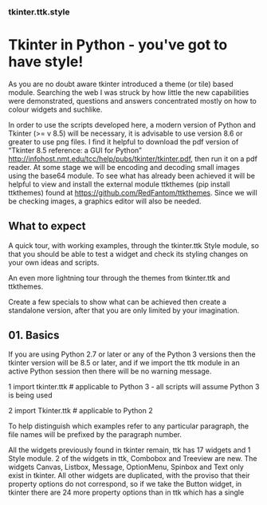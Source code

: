 ### tkinter.ttk.style

# Tkinter in Python - you've got to have style!

As you are no doubt aware tkinter introduced a theme (or tile) based module. Searching the web I was struck by how little the
new capabilities were demonstrated, questions and answers concentrated mostly on how to colour widgets and suchlike.

In order to use the scripts developed here, a modern version of Python and Tkinter (>= v 8.5) will be necessary, it is advisable to use
version 8.6 or greater to use png files. I find it helpful to download the pdf version of “Tkinter 8.5 reference: a GUI for Python” 
http://infohost.nmt.edu/tcc/help/pubs/tkinter/tkinter.pdf, then run it on a pdf reader. At some stage we will be encoding and
decoding small images using the base64 module. To see what has already been achieved it will be helpful to view and install the
external module ttkthemes (pip install ttkthemes) found at https://github.com/RedFantom/ttkthemes. Since we will be checking images, a
graphics editor will also be needed.

## What to expect

A quick tour, with working examples, through the tkinter.ttk Style module, so that you should be able to test a widget and check 
its styling changes on your own ideas and scripts.  

An even more lightning tour through the themes from tkinter.ttk and ttkthemes.

Create a few specials to show what can be achieved then create a standalone version, after that you are only limited by your
imagination.

## 01. Basics

If you are using Python 2.7 or later or any of the Python 3 versions then the tkinter version will be 8.5 or later, and if we 
import the ttk module in an active Python session then there will be no warning message.

1 import tkinter.ttk # applicable to Python 3 - all scripts will assume Python 3 is being used 

2 import Tkinter.ttk # applicable to Python 2

To help distinguish which examples refer to any particular paragraph, the file names will be prefixed by the paragraph number.

All the widgets previously found in tkinter remain, ttk has 17 widgets and 1 Style module. 2 of the widgets in ttk, Combobox and 
Treeview are new. The widgets Canvas, Listbox, Message, OptionMenu, Spinbox and Text only exist in tkinter. All other widgets are
duplicated, with the proviso that their property options do not correspond, so if we take the Button widget, in tkinter there are 24
more property options than in ttk which has a single <style> option replacing those former options, the remaining 10 property options
are common to both Button widgets. When we talk about style we are generally only applying it to a single widget, whereas if we create a
similar looking style in several ttk widgets we could save it as a theme. The example 01Label_config.py shows the differences in
property configurations found in the tkinter and ttk Label.
  
Ttk has already created 4 standard themes common to all operating systems. Windows and the MacOS have their own customised
themes, therefore wherever possible my examples will use one of the 4 common themes alt, clam, classic or default. In any 
interaction with a ttk widget we will be using the Style() module imported from ttk. There is a summary of all the Style() commands
in the table 01style_commands.md, we will be going through these commands one by one.
  
We can think of a widget in terms of a collection of components, which in turn are made up of elements. Widgets have one or more
components that can be referenced directly using the Style module, assisted by the widget "style" property option. Just to clarify -
every ttk widget has a "style" property which is used when we wish to modify a widget's appearance (colour, size, relief and font). If
we take a look at the button widget we have a rectangular shape divided into 4 components, starting from the outside - border, focus,
spacing and label. Look at
```
```
![button:components](/images/01button_components.png) 


this is a typical example of how a button may be constructed. We shall see that when a widget is modified or called by various themes
the component and element names may change. While we are thinking of components look at the vertical scrollbar 

![scrollbar:components](/images/01scrollbar_components.png) ,

we have an up and down arrow as well as a thumb component all contained in a trough. We have a method within the Style module whereby we
can easily find out the component names and their relative positions, so there is no real reason to worry or fret about trying to
remember everything in detail.

Let us compare two diferent types of button widgets, using the script /examples/01two_buttons.py - found in the examples
directory. Running this script you will see 3 buttons, the top button is the standard tkinter, the lower two are both ttk buttons. All
three buttons are grey but the tkinter button is paler. Move the cursor over all three buttons. The two ttk buttons lighten but the
tkinter button does not react. Click on all three buttons, all three appear to be depressed, but the two ttk buttons show which one of
the two buttons was depressed last. Buttons, in common with several other widgets, have what we call states, so for example when a
cursor passes over the widget its state changes to active, so we have just seen how the ttk button's state interacts with its
appearance. The actual appearance is set up by the individual style or theme.

If we had left out the line

s.theme_use('default')

and we were running either a Windows or Mac system then we would have seen blue ttk buttons because both operating systems have their
own system themes. 

By using a theme all ttk widgets react by default without any special input. This is in contrast to the original tkinter widgets which
have to be individually programmed.

## 02 Simple Style Changes

Using named elements we can change the colours, width, font and relief of our widget. Instead of using property options on each
widget, we use the Style module together with relevant component and element names. The first task is to determine the relevant
component and element names of our widget.

The dependancies of the queries to find out the elements and their properties are as follows:-
````
--> 1 Widget name
--> 2 class name (widget.winfo_class)
--> 3 component name (Style.layout)
--> 4 element name (Style.element_options) 
--> 5 element value (Style.lookup)
````
Each dependancy relies on the information gained from the previous enquiry. Once the queries are set up with an interactive
session running with Style() you may be able to short circuit one or more steps.

Use the button widget as our first example and run the following queries interactively in Python. 
Find the class name:-
```
import ttk
>>> s = ttk.Style() # Style is used here to call the classic theme
>>> s.theme_use('classic')
>>> b = ttk.Button(None, text='Yo') # step 1 using the widget name of Button
>>> bClass = b.winfo_class() # step 2 find the class name using the Button handle b
>>> bClass  
'TButton'
```
The class name is 'TButton'. Now let's find the component name(s):-
```
>>> layout = s.layout('TButton')  
>>> layout # step 3 find the Button component names as used by the classic theme
[('Button.highlight', {'children': [('Button.border', {'border':
'1', 'children': [('Button.padding', {'children': [('Button.label',
{'sticky': 'nswe'})], 'sticky': 'nswe'})], 'sticky': 'nswe'})],
'sticky': 'nswe'})]
```
It creates quite an output, but don't be put off. We have found 4 component names - highlight, border, padding and label (they were all
preceded with 'Button.'). Be careful to use the correct component name with right theme. That's just completed the third step. As a help
in determining the component names for every widget check out the table /tables/02Components.md. See how the names change not only with
the widgets, but can sometimes change with the theme. 

Now onto the element names:-
```
d = s.element_options('Button.highlight') # step 4 find the element names
>>> d
('-highlightcolor', '-highlightthickness')
>>>s.lookup('Button.highlight', 'highlightthickness')
1 # step 5 the highlight is 1 pixel thick
>>> s.lookup('Button.highlight', 'highlightcolor')
'#d9d9d9' # step 5 highlight has a default or normal colour #d9d9d9 which is grey
```
Button is a fairly straightforward widget, but some such as Progressbar, Scale and Scrollbar have an orientation, whereas 
LabelFrame, Notebook and Treeview have a main and auxiliary class name. Lastly PanedWindow has both orientation and an auxiliary
part. 

When we have a widget with an orientation, such as Scale, let's see what changes:-
```
>>>b = ttk.Scale(None)
>>>b.winfo_class()
'TScale'    # class name
>>> layout = s.layout('Vertical.TScale') # It won't work if you use just TScale
>>>layout
[('Vertical.Scale.trough',
  {'children': [('Vertical.Scale.slider', {'side': 'top', 'sticky': ''})],
   'sticky': 'nswe'})] # we found 2 components, trough and slider
```   
Now try the Horizontal orientation.
```
>>>layout = s.layout('Horizontal.TScale') # 
>>>layout
[('Horizontal.Scale.trough',
  {'children': [('Horizontal.Scale.slider', {'side': 'left', 'sticky': ''})],
   'sticky': 'nswe'})]  # notice the changes that are specific to orientation
>>>d = s.element_options('Horizontal.Scale.trough') # using the component name
>>>d
('borderwidth', 'troughcolor', 'troughrelief')  # element names
>>>s.lookup('Horizontal.Scale.slider', 'troughcolor')
'#c3c3c3'
````
That wasn't too bad, we had to know that the widget had orientation, where the first letter had to be capitalised. 

Let's try a widget with an auxiliary class such as LabelFrame:-
````
>>>b=ttk.LabelFrame(None) # no properties are being set
>>>b.winfo_class()
'TLabelframe' # you noticed it's a small f didn't you, TLabelframe
>>>s.layout('TLabelframe')
 [('Labelframe.border', {'sticky': 'nswe'})]  # where is the label part then!!!?
>>>s.layout('TLabelframe.Label')    # OK I cheated, I knew the answer
[('Label.fill',
  {'children': [('Label.text', {'sticky': 'nswe'})], 'sticky': 'nswe'})]
````
It took a bit of web searching to find the answer in http://wiki.tcl.tk/37973 "Changing Widget Colors". Read the author's
opening sentences. Strictly the information is for TCL so it may not be totally applicable to ttk, otherwise great information.
In order to access all the elements of Notebook use TNotebook and TNotebook.Tab, for Treeview use Treeview and Heading. (We can
optionally use 'Treeview.Heading', it produces the same results as for 'Heading'). Be careful with the component names used in
the Treeview and Heading layouts (yes the Treeview class is simply Treeview):-
````
>>>s.layout('Treeview')
[('Treeview.field',
  {'border': '1',
   'children': [('Treeview.padding',
     {'children': [('Treeview.treearea', {'sticky': 'nswe'})],
      'sticky': 'nswe'})],
   'sticky': 'nswe'})]
>>>s.layout('Heading')
[('Treeheading.cell', {'sticky': 'nswe'}),
 ('Treeheading.border',
  {'children': [('Treeheading.padding',
     {'children': [('Treeheading.image', {'side': 'right', 'sticky': ''}),
       ('Treeheading.text', {'sticky': 'we'})],
      'sticky': 'nswe'})],
   'sticky': 'nswe'})]
````
This now only leaves PanedWindow, the main class is TPanedwindow, the auxiliary class is either Horiontal.Sash or Vertical.Sash.

Rather than find out the class names every time we can use the table 02ClassNames.md instead. The main class name is formed from
the widget name where only the first letter is capitalised prefixed by a capital T, except for Treeview that retains its widget
name. Remember that those widgets that have orientation need to be prefixed by either 'Horizontal.' or 'Vertical.'.

After all that we can find the class and element names for all widgets for our chosen theme. We will use Style.configure().
As a first example let's change the button widget, we want to change the text properties, foreground, background and font.
Foreground and background are both colours which can be expressed as names or a six figure hexadecimal hash. Colour names in
tkinter are based on those used by TCL/TK colors — symbolic color names recognized by Tk https://tcl.tk/man/tcl8.6/TkCmd/colors.htm,
note TCL is using RGB values that must first be converted to hash values to be valid in tkinter. Haven't we got all the element names
for button already? No, then well we'll have to use the right component name in our query (and it wasn't highlight). Using your
interactive session, and if you were on the right track you should get the answer together with 11 other elements. Now you are no longer
limited to just foreground, background and font. 

As an aside we may wish to have the colours expressed in a different manner. The colour names in various programs do not all agree, 
further tkinter favours hash while PIL/Pillow prefers RGB values. Use 02colour_codes.py as an aid, each representation will produce
an alternative code style and the colour is shown on a label. Be warned that green shows half the true value, (0,128,0) instead of
(0,256,0) - this appears to be associated with winfo_rgb() - otherwise it works well. We can detect how light a colour may be by using
the luminance property of yiq, the NSTC television colour system, then we can adjust the foreground to produce the required contrast
to the background colour.

When using configure we require a reference to the style change using the format *newStyleName.oldStyleName*, where oldStyleName
corresponds to our class name, in this case TButton. Normally we choose a descriptive name for the newStyleName, so for the button widget we can write :-
````
s.configure('green.TButton', foreground='green')
b = ttk.Button(self, text='Friday', style='green.TButton')
````
The style property of Button agrees with the style name for the relevant Style configuration. The configuration name can be
built on a previously named style, so we could create red.green.TButton using a red background, say. If we need to configure
another element just list the extra element.
````
s.configure('green.TButton', foreground='green')
s.configure('red.green.TButton', background='red')
b = ttk.Button(self, text='Friday', style='red.green.TButton') 
# now change both style and configure from red.green.TButton to mix.TButton
````
We can modify /examples/01two_buttons.py to incorporate the colour changes, we should see something like 
/examples/02two_coloured_buttons.py. Did you notice that the background colour on the second ttk button changed as the mouse
moved over it also when the button was pressed. The widget inherits all expressly styled properties not overwritten by our style
changes, in our case shades of grey from the parent theme. 

That was easy wasn't it, feel like a challenge? Let's try modifying a horizontal scrollbar, use the layout and element_options
to find all likely element candidates for the classic theme. We need to use place and set (instead of pack or grid) when 
displaying the widget or else the scrollbar remains squashed and you can't see your results. If we make the scrollbar green with
a blue border the result should look like 02scrollbar.py. When querying the element_options you should see that both the arrows
and thumb have background and borderwidth elements so the appearance is matched. I have created a second scrollbar where the
borderwidth is not changed, look at the arrows. In reality there was not a great deal of difference to the button example, just
that we had to remember to add the orientation to the configuration name. If you try one of the other themes alt, clam or
default we have the additional option of arrowcolor, try out this element with pink say. Classic has no arrowcolor element but if you
forget to take away this element, then there is no reaction, not even a warning.

The last type of widget are those with auxiliary parts. Taking LabelFrame as an example, we would normally wish to modify the
label part rather than the Frame. We can fill the frame with a tkinter coloured frame to show off the widget. A second
labelframe, by contrast, has a coloured frame. It is important to emphasise that Style.configure calls either TLabelframe or
TLabelframe.Label, depending whether we wish to alter the label or the frame, but in both cases the style property only refers
to TLabelframe with no suffix. This is illustrated in /examples/02labelframe.py. The next example 02treeview.py shows how to
select a theme then apply some colour changes to the widget treeview, this has two sets of colours so we can confirm which works
best by first testing, then try uncommenting 'Heading' so that the treeview style reads 'Custom.Treeview.Heading '. The first
part of the script displays the widget layout in a form that is easy to read - there probably is an better way to do this! To
view the colour changes we use 2 treeview widgets, the first has not been customised.

Generally try to keep it simple, try looking for an element that looks as though it should work, test it and see. Load a common
theme such as clam, remember that if working in a windows or mac environment it will not work as straightforwardly if the theme
is not changed. Look at 02Entry.py, if we use the clam theme it should create an entry with a blue background, however if
the clam theme is not used and you are running with windows or mac OS, then the entry widget has to change by adding an
element_create and adding the newly created element to layout. To find the correct element option, either check out "Changing
Widget Colors" or use query layout and element_options, then we see that Entry.field has ('bordercolor', 'lightcolor',
'darkcolor', 'fieldbackground') whereas Entry.textarea has ('font', 'width'). If you had used the element name background as we did for
button the entry widget would not have reacted.

We are now in a position to change the element colour and size of any widget, but whenever the state changes, such as pressing the
widget, it will revert to a style inherited from the parent theme, so the interaction of states and style will be our next topic.

## 03 Linking Style with State

Every widget exists with a state that for some widgets can be directly changed by the user's actions, such as moving the
mouse over the widget, or by selecting or pressing the widget. Whenever the state changes the widget changes in colour, relief and/or
size thus providing the user feedback. Other states which are not being changed dynamically are changed by the program. States are
a fundamental part of styles and themes. Check out the table /tables/03states.md. All states also have an opposite condition in which
the name is prefixed by an exclamation mark, so the opposite of disabled is !disabled and not one of the other states, such as active.

Some widgets, such as Frame would hardly ever need a state other than the normal state, others such as Button only really are 
useful if they use different states. When programming with states be aware that a widget with no named state is in the "normal"
state even though normal cannot be directly referenced, it is implicitly the state we have used when making simple changes to the
widget with Style.configure. When we survey states some are never used, or as the captain of the Pinafore might say - hardly
ever used.

We can determine what states are currently being used in a theme. Just as in the simple style change we need to know the class
name and the element we are interested in. So if we wished to find the situation for the relief element on a button we use 
map() in the following manner:-
```
from tkinter.ttk import Style, Button
>>>s = Style()
>>>s.theme_use('default')
>>>s.map('TButton', 'relief')
[('!disabled', 'pressed', 'sunken')]
```
In this case the theme uses a compound state, in that the pressed state only applies when the button is not disabled, and the
relief element is 'sunken'. These mapped states vary with both widget and theme. Within a theme we can have a common mapping.
```
>>>s.theme_use('default')
>>>s.map('TButton', 'background')
[]
```
Weird - we know that the background changed in our button examples, so how to find out what is going on. Let's see if we have a common
mapping working here.
```
>>>s.theme_use('default')
>>>s.map('.', 'background') # '.' is the shorthand for common
[('disabled', '#d9d9d9'), ('active', '#ececec')]
```
Ahha - now we can see that all widgets with a "background" element will react in a similar way, so if you haven't done it see what
happens when you pass the cursor over our scrollbar example. By the by if we test for relief, which we tested on button, with a
common mapping we get an empty result, so "." is a specific instance and not some form of wildcard.
```
>>>s.map('.', 'relief')
[]
```
Since the common and button mapping may have more than one state what happens if we query it without any elements:-
```
>>>s.map('.')
{'background': [('disabled', '#d9d9d9'), ('active', '#ececec')],
 'foreground': [('disabled', '#a3a3a3')]}
 
>>>s.map('TButton')
{'relief': [('!disabled', 'pressed', 'sunken')]}
```
Note how the element name has been added with the extra curly brackets and full colon.

Some of the behaviours and properties of ttk widgets are now a little more explainable when we use the common mapping system to
enforce uniformity in a theme. If we are working with a widget such as label with no dynamic states, it makes no sense to send 
warning messages if a widget does not have that particular element or state. The other minor problem is that only widgets with
the exact element name will react in a similar manner, so button has 'background', whereas entry has 'fieldbackground' and must be
programmed separately.

One way to change the properties of a widget is to expand upon our simple method, so the normal state is set by configure(), we
can then set the other states using map(). This means that any single element could have several properties corresponding to 
more than one states. Related states should be listed with tuples. We can see this in the example for common above, we have an element
called background with a list of two tuples, the first tuple is for the disabled state ('disabled', '#d9d9d9') and the second 
tuple ('active', '#ececec') applies to the active state.

In the example 03map_button.py we have configure which sets up the general widget appearance then uses map to set the active
state by changing the background colour. Both configure and map utilise the same reference used by the style property. For a bit
of fun we have a random selection from 6 colours, so we can set the active colour we first find the RGB colour using
winfo_rgb(color) - color is the variable - then we change each of the RGB components and finally convert back to the hash value.
Simple colour manipulations are straightforward in the RGB scheme. A further frill is that we use a white foreground for a dark
background and a black foreground for a yellow background.

When using Style.configure and Style.map you should notice that these are separate clauses within the program, if we use
theme_settings configure and map can then be run together into a single clause. Review 03combobox.py and note how configure and
map are now quoted followed by a full colon. (If you are running under windows or mac when the "theme_use" command is commented out
the combobox will be white, not green). Since we are running the program as a theme, combobox will react to our settings without
the need for Combobox to have a property style setting. Now is a good time as ever to review the punctuation, in particular all
the brackets being used. Theme_settings is a function so it has opening and closing round brackets, all those curly brackets
look suspiciously like nested dictionaries, especially when we note the full colons following "Combobox", "configure" and "map" 
(our erstwhile functions), "background", "fieldbackgrond" and "foreground" are the relevant elements. The states and their relevant
values (in these cases colours) are contained as pairs in tuples - round brackets. When we have two or more states used on a
single element then we have a list of tuples - square brackets. But you probably already knew that. Just look at 03map_button.py
again and compare how the programming differs when using style.configure or style.map, where they behave as normal functions
with explicit properties. 

When using a standalone theme, coming up soon, the method of theme_settings is the same as that used in theme_create. Theme_settings 
changes the style of the parent theme for a widget or two, all the other widgets still appear as normal - so theme_use refers to the
parent theme, whilst theme_create supplants the parent theme and theme_use would refer to the newly created theme name.

As we can see keeping to the style system we can easily have two or more widgets with differing properties - this is useful when
comparing appearances and state changes during the testing phase and helping in choosing the most appropriate settings.

Mapping is primarily concerned with dynamic widgets and their states, but we know that there are states that need to be selected from
the program - in this case use the following construct for ttk themes, (see 03states_themes.py):-
```
checkbox.state(['selected'])  # ticks the checkbox
checkbox.state(['!selected']) # clear the checkbox
```
whereas in tkinter we would use the following construct
```
listbox['state']='normal' 
listbox['state']='disabled'
```

The order of mapping states for the element is important. If the active tuple is placed before the pressed tuple then when the button or
scrollbar is pressed the colour remains as the active colour without changing for other states. As ever - test first.

It is useful to be able to see the individual widgets when changing their states. 03states_themes.py gives you the abilty to do just
that, there is no problem changing themes, however when changing states we need to cancel the previous state by applying the opposite
state (you remember the state prefixed with an exclamion mark), we also have to ensure that we are dealing with a string rather than a
tuple, further we must ensure that the tuple is not empty. In our example we are changing the state of a button, you can modify this
or add another widget as required. Anticipating what is coming later I have enabled standard themes or additional themes from ttkthemes. 

It should be noted that states are not only used singly, they may be used in combination, particularly in dynamic situations. The 
common themes do not use the same states for any particular widget, if we are building custom widgets keep this in mind, as ever test
using different themes. Check out the table 03mapped_states.md to see what states the common themes use with which widget.

## 04 Image - First Steps

Tkinter and ttk can work with gif, pgm or ppm images using PhotoImage or xbm images if we use BitmapImage modules, loaded from
tkinter. If your version of tkinter is 8.6 or higher then PhotoImage also works with png files directly. Some widgets have a
property called image (check out if it is shown on Tkinter 8.5 reference: a GUI for Python) so once the image is initiated in 
PhotoImage it can be loaded directly onto the widget. All the images I will be working with will be found in the directory
"images". and the programs will be run assuming that the images sub-directory has the same parent directory as the examples sub-
directory on your computer.

Check out your tkinter version - either look at the python version then deduce the tkinter version or use an active session:-
```
import tkinter
print(tkinter.TkVersion)
```

First off we shall load just an image onto a button and see what happens when we pass the cursor over it, and press the button.
Load up 04button_image.py not forgetting to place the images butImage.png and butImageTrans.png in your images file (if you are
running tkinter 8.5 uncomment the lines as indicated, also comment out the lines indicated, this will load Image and Imagetk from PIL
then use Image.open and Imagetk.PhotoImage finally comment out the lines where PhotoImage is being used by itself). 
```
# with tkinter 8.6

        self.buttonPhoto = PhotoImage(file='../images/butImage.png') 
        buttonPhotoTrans = PhotoImage(file='../images/butImageTrans.png')

# with tkinter 8.5
from PIL import Image, ImageTk

        im1 = Image.open('../images/butImage.png') 
        im2 = Image.open('../images/butImageTrans.png') 
        self.buttonPhoto = ImageTk.PhotoImage(im1)  
        buttonPhotoTrans = ImageTk.PhotoImage(im2)

``` 
PhotoImage is imported from tkinter and loads the image into PhotoImage, where a reference is required which will be used within the
widget's property option "image". When working with images in a class there is always the problem that the image will not show unless
specialprecautions are taken. When the image is a local variable, reload the image directly after referencing it with the widget,
alternatively ensure that the image variable is prefixed by self, (compare how the two images self.buttonPhoto and buttonPhotoTrans are
treated). 

Using 04button_image.py you should see three buttons, the top one with just an image, the second uses the same image with the
centre made transparent - you may think it looks quite promising, until we see the third button and its text. As it stands it is
obvious that the image option is not always useful, since it does not change dynamically with the widget. Where a widget can work with
a single sized widget, as in a pictogram, then this option should be considered. We can load the pictogram image and text
simultaneously by using the "compound" property option. 

If multiple pictograms are available we can change these according to state. Check out the example 04button_pictograms.py, this
has three pictograms linked to 3 states which must have the active state listed last, just as we needed to do in the mapping 
situation. When using the image property always ensure that the first state remains anonymous, corresponding to the normal state.

Be careful when referencing the image in the image property:-
```
im1 = PhotoImage("ref1", file='myimage.gif')
```
We can use "ref1" as our image reference or im1 (unquoted).

## 05 Image - Create Widgets with Rounded Corners and Shadow Effects

The 4 themes common to tkinter can be found where your python program is installed under the directory python36/tcl/tk8.6/ttk. They are
found there listed with their own names suffixed with ".tcl", apart from default which is listed as defaults.tcl. There are
obvious differences between the scripting language tcl and tkinter but we can recognise some commands such as map and configure,
we can also spot the element and state names. A new part of the mix is when we look at the OS specific themes such as aqua or
vista which have variables that are system dependant. Even so we should be able to recognise how some of our scripts will respond. It
would seem that the common themes allow us to modify all the components and elements are able to give the widest possible support to any
style alterations we wish to make. By contrast it will be found that if one of the OS dependant themes would require not so
straightforward an approach. On the other hand the OS specific themes look uptodate and ready to use as is. 

So far we have seen that the ttk themes achieve uniformity across all widgets, by using common changes on dynamic states, also 
by using the same element name within a widget or from widget to widget. A third aid to uniformity is by using using descriptive colour
aliases rather than the colour names or hash values.

As I said at the beginning there are remarkably few instances of the more interesting style changes found when trawling the
internet. Up until this point most of the examples could have been made referring "Tkinter 8.5 reference: a GUI for Python". The
few instances I did find that displayed rounded corners and shadow effects I will reproduce here.

The first example is based on that created by Bryan Oakley, a stalwart of StackOverflow. His original script created visible
frames around entry and text widgets, example 05rounded_frame.py. Since he is using encoded data there is no reference to a
file, instead PhotoImage refers to this data directly. Normally we have no states in the frame widget so he introduces lambda
functions tied into *FocusIn* and *FocusOut* events. He is using 2 separate images, the first is where the frame's contents have
focus, the second where it loses focus. Click within the upper and lower frames, see how the outer colour changes, also note
that the frame has decidedly rounded corners and a shadow on the right hand and lower sides. 
 
Let's remind ourselves about the layout and elements for frame:-
```
>>>s.theme_use('default')
>>>s.layout('TFrame')
[('Frame.border', {'sticky': 'nswe'})]
>>>s.element_options('Frame.border') # only one component to query
('background', 'borderwidth', 'relief')
```
In our example script, Bryan created an extra state and changed the border, using the command
```
style.element_create("RoundedFrame", "image", "frameBorder", # he was working on the RoundedFrame, so he added an image 
    ("focus", "frameFocusBorder"), border=16, sticky="nsew") # added the state focus  set to an image and changed the border to 16
```
The border size, 16, is important, it is the allowance needed to create the rounded corners and shadows, without this the 
resulting widget would look jagged. The single figure 16 is the equivalent of having (16,16,16,16), a border of 16 along all
sides. The lower frame has obviously grown in comparison to the upper frame and looks pretty smart, both frames have the same style
'RoundedFrame'. Now is a good time to have a look at the underlying image. To do this we will need to decode the coded image. Since the
script is quite old it can only be a gif image. (Use all the lines of the coded image - the dotted line below is just a shortcut for
continuity).
```
import base64
with open ('frameFocusBorder.gif','wb') as f:
    decoded = base64.decodebytes(b"""
R0lGODlhQABAAPcAAHx+fMTCxKSipOTi5JSSlNTS1LSytPTy9IyKjMzKzKyq
..... 
Ry/99NIz//oGrZpUUEAAOw==""")
    f.write(decoded)
```
Use the code from img1 (frameFocusBorder) within 05rounded_frame.py, we should see that an image file frameFocusBorder.gif is
created. You should see a file that is 64 by 64 pixels large. Load this on an image editor, zoom in so that the pixels are shown
as squares and move your cursor to the centre of the corner, we then can see why we need to have a border of 16 all round. If we
reduce this figure to 8 say we will see about 13 indentations on the long side. A border of 12 will still show indentations, 
although not as pronounced, by 16 the indentations have disappeared altogether. It would seem that when a widget image needs to extend
only the inner part of the image between the border extremities is utilised for the extension, in this case the middle 32 pixels of each
side are used during an image extension. Think about what you have just seen, it's pretty awesome isn't it? That small image was 
automagically enlarged to the required size with the barest of input, apart from telling the widget to change itself by creating an
element and placing our image at the border.

What happens when we adapt the above method for a labelframe? What about the top part of the frame where the text is written
between a visible frame? Will we need a special method to create the gap? Ah well, fools rush in where angels fear to tread. Run
05rounded_labelframe.py. The labelframe reacts well, we see the label sitting in the frame break, and the colour changes as a
result of the program logic, try reversing the selection order and choosing one of the widgets with orientation. The
style.element_create and style.layout remain the same as for the frame example. Since we no longer depend upon an event linked
to the mouse being clicked the lambda functions are no longer needed, but we do change the state of the labelframes triggered by command
options of the widgets. You did notice the the frame has a different colour - first obtain the decoded image, make the changes to the
colour then encode back once again. 
```
import base64
with open('borderGrey1.gif', 'rb') as f:
    encoded = base64.encodestring(f.read())
    print(encoded.decode('latin1')) # contains all western characters but not the €
```
I altered the colour of the grey image. The output from the print command is saved as our coded image.

The next example, found by trawling the internet, 05search_entry.py will create a special frame, resembling the mac search element. Once
again the image is loaded as encoded data, this time the programmer uses the gif property to make multiple images. Look at the
PhotoImage lines of code at the format property. The programmer is altering the entry widget, using the PhotoImage alias names "search1"
rather than the s1 variable. 
```
s1 = PhotoImage("search1", data=data, format="gif -index 0")
.......
style.element_create("Search.field", "image", "search1",
    ("focus", "search2"), border=[22, 7, 14], sticky="ew")
style.layout("Search.entry", [
    ("Search.field", {"sticky": "nswe", "border": 1, "children":
        [("Entry.padding", {"sticky": "nswe", "children":
            [("Entry.textarea", {"sticky": "nswe"})]
        })]
    })]
)
```
Compare its layout to that of a normal entry widget.
```
[('Entry.field',
  {'border': '1',
   'children': [('Entry.padding',
     {'children': [('Entry.textarea', {'sticky': 'nswe'})],
      'sticky': 'nswe'})],
   'sticky': 'nswe'})]
```   
The other item to note is how he deals with the border width. Originally it was 1 all round, now it is ```border=[22, 7, 14]```.
This follows the same convention as used for padding found in our Tkinter reference for 8.5, the left side is 22 and the right side 7
meanwhile top and bottom sides are 14. Check out table 05padding_border_layout.md. Since we are using the normal interactive states of
the entry widget, no additional programming is required as was necessary for the label example. Using our newly acquired image decoding
skills we can see how the border layout numbers are derived. 22 pixels clears the tail of the magnifiying glass, 7 pixels clears the
corner and the top clearance, whilst 14 pixels clears the right hand end. As it stands this widget could be lengthened horizontally, but
there is no way we can extend it vertically without a strange looking magnifiying glass formed as a result. When substituting an image
for a border ensure there is a section that can be repeated on complementary sides, that is repeated both left and right, also top and
bottom.

We should now be able to understand how to manage themes. When we use a simple style change the affected widgets must have that 
style property cross referenced. When a theme change is made affected widgets require no reference, therefore the reference used in the
style changes, such as "search1" in 05search_entry.py, would not be appropriate. Instead we should be thinking of class names, once a
style has been tested and is ready to be part of the customised theme we would use just "TButton" rather than "new.TButton" say,
then all buttons would be altered by the style change within that themed script. 

Now would be a good a time as any to inspect what ttkthemes has to offer. Apart from the interface to python most is written in 
TCL scripting language. We can take stock of the themes on offer, most work with gif images, that are used as substitutes for
the border part of the relevant widget. Almost all ttkthemes use one of the 4 common themes as a parent, clam is the most popular,
although if you were to use a ttktheme it would be hard to tell which theme is the parent without inspecting the code. It is interesting
to note that Aquativo uses coded images, whereas the black theme has no images. Three themes use png images, but these are only usable
with tkinter 8.6 and above. Finally most images are quite small, about 30 by 30 pixels, with corners of one or three pixels radius. 

If you want to modify the gif images in an image editor there should be no great problem, provided you do not try converting to another
format and back again. Use the image editor for small simple changes. When checking out or modifying an image pixel by pixel using PIL
(Pillow) remember that gif only has 256 colours, requiring special programming, it would probably be better to use png from the outset.
The rgb and hsv values for gif images you see in your image editor are for your convenience.

If you were to install ttkthemes it is easy to switch between the normal themes and ttkthemes. Running the standard ttk Style module
excludes ttkthemes, however if you load up ttkthemes with the following script:- 
```
.....
        try:  
            import ttkthemes as ts 
            self.s = ts.themed_style.ThemedStyle()
        except (NameError, AttributeError):
            self.s = Style()
```
then any normal command used by Style can be used unchanged, providing we use the same prefix system, in our case "self.s.", so
list(sorted(self.s.theme_names())) would work for both the standard themes and the ttkthemes.

When comparing the script of a ttktheme with a standard theme the first obvious difference is that we are loading the image files and
using photo (known as PhotoImage in tkinter) on all the images, which are then later referred to by their image name without the gif or
png suffix. Thereafter the ttkthemes closely follow the standard themes by first loading up the colour aliases, then configuring the
general settings using configure, followed by mapping the general states. From thereon the themes configure and map out the
individual widgets, often the simple widgets are left out in which case the parent theme's widgets are used. The images are loaded using
$I(image filename) as opposed to "image" in python. The padding and border sizes would be shown as:-
```
-padding {6 2 6 2} or -border {22 7 14}
compared to using python
padding = [6, 2, 6, 2] or border=[22, 7, 14]
```
After all that we see that ttkthemes show one or two major differences to the standard themes - all states require their own separate
images for each widget, which if properly used allows a more pleasing effect, look at the different ways that the combobox downward
arrow is depicted. Check some of the images - you may notice that a pressed image is the same as a normal image except that it has been
inverted (this is often the case where a button has a surface with a 3D effect). Some themes could be easily adopted as they stand,
others just may be of use in showing you how to obtain certain effects. Note that radiance and ubuntu are very nearly the same except
that ubuntu uses png as opposed gif images. So once you are aware of how the themes work you may decide to devise your own. It takes
quite a bit of time but is relatively straighforward.

## 06 So you want to roll your own

Anything you do should be separated from working directories, use copies of anything you want. Pretty obvious really.

How will a widget look when the style or theme is changed. Tkinter is rather forgiving, which may make tracking errors
difficult, but we can have a list of too many changeable elements and see just how they will react. Using this property we can see how
and which elements affect our widget, look at the script 06checkbox_themes.py, not only do we have an excess of element names, but we
can change the theme, we also display the layout of the widget. It is a simple edit to display another widget. Remember as we have seen
in ttkthemes a widget is affected both by the image and general colours. In this regard tkinter's Text is a useful tool in that the name
and its colour representation can be made in one line. In 06combobox_text_themes.py we have a dictionary of element_options containing
a list of elements with their options, colour, size and font, these are then listed in style configure these can then be added to the
Text widget so that we display each element its option and a colour shows the hash value and a rectangle of colour. Almost all the 
elements react as expected except for the font for combobox, which is unusual in that it will not react with configure and the style
property, nor will it change with the font property - as the Entry widget does. A special class is therefore required to allow us to
change the font of a specified combobox, which is written to allow other properties to be included. A simpler method is to use
option_add but it seems to affect all the other comboboxes. Combobox is derived from the entry and listbox widgets and this might
contribute to the anomoly in some way.

When using font we can refer to each instance of the font directly - such as 'Helvetica 12 Bold' - or we can use the generic names
used by Tk 06tkfonts.md, this has the advantage that they are compatible to all operating systems, and no special precautions should be
necessary. If you do use custom fonts obviously check on their availability on other os - maybe easier said than done.

Let us refresh our memory of how a widget looks in the various themes, try 06theme_notebook.py, this has most of the important widgets
together with a theme selector. It has been set up to incorporate ttkthemes. The first tab contains most of the normally used widgets,
the second tab has a treeview, in order to see the scroll bars work it will be necessary to adjust the height and width using the
sizegrip, the third tab has the scale and progress bars. There may be widget styles that appeal in different themes, it should be
possible to mix and match to your taste provided that you copy widget definitions together with any required images.

Once individual styles have been tested, we need to to incorporate these into a theme that can be called directly from the 
application with a single import and a single call. Obviously it would be foolish to work directly on the tkinter.ttk directory.
One can concoct a complete standalone theme definition together with the appropriate images - but this is not for the
fainthearted. A simpler solution is to use the ttkthemes module, adding your own theme name.  

1. Create a new directory - give it an expressive name - say green
2. Choose a ttktheme and copy its main tcl file and image subdirectory together with their contents to the green directory. So
  just as with the original theme, we have a main directory called green, a main file renamed green.tcl, and a subdirectory also
  called green.
3. Edit green.tcl replacing the name of the original by your name - so using elegance as our example ttktheme 
```
  namespace eval ::ttk::theme::green {
    package provide ttk::theme::green 0.1
    ....
    LoadImages [file join [file dirname [info script]] green]
    ....
    ::ttk::style theme create green -settings {
    ....
``` 
4. Copy one of the pkgindex.tcl files from one of the themes to your main directory, replace the name of the original ttktheme
  by your chosen name
```
if {![file isdirectory [file join $dir green]]} { return }
if {![package vsatisfies [package provide Tcl] 8.4]} { return }

package ifneeded ttk::theme::green 0.6.2 \
    [list source [file join $dir green.tcl]]
```
5. Edit the pkgindex.tcl found under the parent directory of ttkthemes, add an extra line to the list of theme sources
```
  source [file join $themesdir green green.tcl]
```
6. edit ``` _widgets.py ``` file, in the main ttkthemes directory, in the section of pixmap_themes  add your theme to the list:-
```
pixmap_themes = [
        "arc",
        "blue",
        "clearlooks",
        "elegance",
        "green",
        "kroc",
        "plastik",
        "radiance",
        "ubuntu",
        "winxpblue
]
```
7. That should do it. Test that everything works after your editing. Now you can start to replace original widgets with your
  preferred widgets.
  
The alternative to the above is to create a standalone package that I said was not for the fainthearted, but is in reality not
too difficult. The main problems are the package will need to replicate what a tcl based ttktheme does but using python, loading
the image files while ensuring that the configure and map scripts for the various widgets run as a single script. We can use the
script for plastik_theme.py https://github.com/enthought/Python-2.7.3/blob/master/Demo/tkinter/ttk/plastik_theme.py as a basis
for our standalone - this should shortcut a lot of the work. Convert this script from python2 to 3, you should notice that the image
directory location has to be referenced by the calling program. Notice that the script uses Style.theme_create and follows the pattern
already seen in 03combobox.py for theme_settings. When testing copy the image files found in ttkthemes plastik to a suitable test
location, these will eventually be replaced by new files of your own making.

We can test the python version of the plastik theme by running the script 06treeview.py directly from your os system not using python's
Idle, under the main function we call install from plastik_theme, you will notice that it has plastik as a variable, so plastik is a
subdirectory where the plastik images have been copied to. We can now change the plastik directory and subdirectory, these can be
renamed after your theme name, say orange, then wherever we find plastik referenced in plastik_theme.py we should change it to our
orange theme name, orange_theme.py.
```
style.theme_create("orange", "default", settings={
.....
style.theme_use("orange") # right at the end
```

We now have either an extra theme in ttkthemes controlled by a tcl file or we have a standalone theme running under a python
file. Associated with these control files is a subdirectory of image files. Either system is as valid as the other, the choice
is yours. The approach on using either is similar, after creating a good quality working widget with all the required states, we
just replace the ttktheme widget in either green.tcl or orange.py, change the references to any images, altering the border
sizes as necessary, then add your images to the image subdirectory. When everything works satisfactorily delete the unused images found
in green or orange image directories. Occasionaly it may be necessary to change the widget layout. In both methods we normally translate
between tcl and python, use the files plastik.tcl and plastik.py to help spot the differences and similarities between the two
languages.

Let's see if we can pin the above on an example or two. First let us change the combobox on both our test themes to that used by
radiance using green.tcl. On my computer, Windows 64 bit python 3.6, the combobox from elegance aka green looks like
``` 
```
![combobox:elegance](/images/elegance_cb.png) 
```
```
whereas radiance looks like
```
```
![combobox:radiance](/images/radiance_cb.png)
``` 
```
We need to compare the files and we see that radiance.tcl consists of the following :-
```
        ## Combobox.
        #
        ttk::style configure TCombobox -selectbackground

        ttk::style element create Combobox.downarrow image \
            [list $I(comboarrow-n) \
                 disabled $I(comboarrow-d) \
                 pressed $I(comboarrow-p) \
                 active $I(comboarrow-a) \
                ] \
            -border 1 -sticky {}

        ttk::style element create Combobox.field image \
            [list $I(combo-n) \
                 {readonly disabled} $I(combo-rd) \
                 {readonly pressed} $I(combo-rp) \
                 {readonly focus} $I(combo-rf) \
                 readonly $I(combo-rn) \
                ] \
            -border 4 -sticky ew
```
whereas green.tcl looks like :-
```
        # Combobox
        #
        ::ttk::style element create Combobox.field image \
            [list $I(combo-active) \
                {readonly} $I(button-active) \
                {active}   $I(combo-active) \
            ] -border {9 10 32 15} -padding {9 4 8 4} -sticky news
        ::ttk::style element create Combobox.downarrow image \
            [list $I(stepper-down) disabled $I(stepper-down)] \
            -sticky e -border {15 0 0 0}
```
In both cases the combobox consists of an element create for the components field and downarrow. Radiance has fewer images, which
luckily do not have a name clash. It seems that we can just replace the relevant script parts and copy all the radiance image files to
the green image directory. When this is done we can test with one of our files such as 06themed_notebook.py, or
06combobox_text_theme.py. If we look at the combobox created by green we get

![combobox:green_orig](/images/green_cb_orig.png)

which as you can see on my windows box is not quite the same as the radiance combobox, look at the position of the down arrow. If we
check green.tcl we see that there is no parent theme in the line 
```
::ttk::style theme create green -settings {
```
unlike radiance.tcl where we find
```
ttk::style theme create radiance -parent clam -settings {
```
since elegance aka green was probably created in Linux the normal theme would have been default. Using default as the parent theme the
combobox is not altered enough - let's try the clam theme instead - ahh far better.

![combobox:green_post](/images/green_cb_post.png)

Now for the orange theme taken from the py file. 
```
"Combobox.field": {"element create":
            ("image", 'combo-n',
                ('readonly', 'active', 'combo-ra'),
                ('focus', 'active', 'combo-fa'),
                ('active', 'combo-a'), ('!readonly', 'focus', 'combo-f'),
                ('readonly', 'combo-r'),
                {'border': [4, 6, 24, 15], 'padding': [4, 4, 5],
                 'sticky': 'news'}
            )
        },
        "Combobox.downarrow": {"element create":
            ("image", 'arrow-d', {'sticky': 'e', 'border': [15, 0, 0, 0]})
         },
```
We have to be careful not to overwrite combo- image files with our new files imported from radiance, give them a new designation,
say combor- so the old files remain until all has been tested. Also we have to ensure that we have the corresponding python taken
from the tcl in radiance.tcl. It's probably best to run a python test file such as 06orange_widget_test.py. Copy the necessary radiance
image files to a suitable images directory, adjusting the names as necessary. When running theme_create you can experiment having the
parent directory as default instead of clam - the results should be similar to those given in the green.tcl test. The resulting python
script within theme_create can be used to overwrite the combobox part of orange.py. We can test whether orange.py is correct using
06combo_orange.py, run under our OS directly rather than using python's Idle.

When working with radiance note how often the widgets have their images added by using "element create" - there are relatively few
widgets that require a layout and mapping. This bodes well for any future designs we may have since this is a relatively simple
construct. 

Onto our next exercise - let us create a button where the focus state's dashed line surrounds the button. In radiance we see that the
button part of the script looks like:-
```
        ## Buttons.
        #
        ttk::style configure TButton -width -11 -anchor center
        ttk::style configure TButton -padding {10 0}
        ttk::style layout TButton {
            Button.focus -children {
                Button.button -children {
                    Button.padding -children {
                        Button.label
                    }
                }
            }
        }
```
followed by an element create, which we can ignore as it does not concern focus. The first configure clause can be ignored as it 
concerns itself with size and anchor, however the second configure is interesting. Let us just insert this clause into the green.tcl
button widget.
```
        # Button
        #
        ttk::style configure TButton -padding {10 0}
        ::ttk::style layout TButton {
            Button.background
            Button.button -children {
                Button.focus -children {
                    Button.label
                }
            }
        }
```        
Testing this we see no effect which might not be surprising when we see that at this stage the button widget has no element named
padding. We can test this finding out the component and their element names from an active session. We can change the button layout of
the green theme and test again. It works! Let's try it out on the orange theme. Checking out the button we see we have a configure and a 
layout that already has padding, so hopefully it works with only minimal changes. First we add padding to configure. This does not work
when testing, so we swop the button and padding positions.
```
        "TButton": {
            "configure": {"width": 10, "anchor": "center", "padding": [10, 0]},
            "layout": [
                ("Button.focus", {"children":
                    [("Button.button", {"children":
                        [("Button.padding", {"children":
                            [("Button.label", {"side": "left", "expand": 1})]
                        })]
                    })]
                })
            ]
        },
```
This works. The conclusion is that one may have to test the configure and layout options with a small script such as
06orange_widget_test.py adapted to suit your needs.

When dealing with states it helps to keep in mind what will be required in the program in relation to that widget. It certainly helps
to view how various themes tackled that problem. Some widgets can operate with a bare minimum of states, others may require quite a few,
but don't forget that some themes use the common settings to help display states without the need for additional images.

## 07 Blue Sky Thinking

We may decide to adapt one of the existing ttktheme themes, using constructs copied from other themes as demonstrated previously - that
is not what I mean by "Blue Sky Thinking", I mean something a little more unconventional.

The first example is probably best run as a standalone style for frame. The idea is copied from a website 
https://datatofish.com/how-to-create-a-gui-in-python/ that demonstrated how to use the tkinter canvas to contain the background image
and some other widgets together with a matplotlib interface. This works but the geometry management is limited to the canvas system. If
we use frame as our parent widget all the normal geometry managers - grid, pack and place - can be used. The only minor problem is that
it works best with a full view of the background image. Use the example 07frame_background_image.py to see what I mean, use a jpg image
of your choice as backdrop, typically a panaoramic view. We are using jpg as the image type so that it can be downloaded from many
digital cameras and is usually half the size of a png or gif of equivalent size.
    
The next example can be used as a template for subsequent more complex widgets. In my quest for blue sky thinking I'm using piratz as a
theme, that certainly is different, but should not be taken too seriously, on the other hand it was fun to dream up the widgets and
their necessary images then see how to display them. The first example 07pirate_label.py can be used as a template for our subsequent
pirate examples, it can also be used to build up a standalone python script. We need to create our image, this invokes a Caribbean
island, the palm tree poses a challenge, particularly if the label grows in height. We choose border sizes that give the desired
effect, then we test using the theme construct rather than styling as an individual widget with configure, layout and map. With this
widget both theme_create and theme settings work equally well. To increase the height of the widget we can create two lines of text -
certainly easier than adding a configure clause. Try changing the border size to [20, 6, 4, 4], it looks reasonable if we have sticky
"ew" and only one line of code, however let's keep it suitable for more than one line of text and change back to the original border
size [19, 9, 7, 7] and sticky "news". Having created the image it is relatively easy to make it grey in our image editor and save the
image for the disabled state. The padding [19,5,3,3] is required to position the text. If we look at an enlarged image which shows the
pixels we can estimate the border sizes, after this is made to work the padding can be sorted out. If there is a surrounding area
around the image (maybe needed for shading) include this in your calculations. The text area has been made transparent, in fact the
appearance may look better without a white surround, instead make the surround transparent. When calculating sizes remember the first
line is 0 and we count from left to right on the first entry but right to left on the third, look at the image to get a feel.

![label:grid](/images/pir-label-grid.jpg)

Note we are using png images as later on it will help in subsequent widgets.

The labelframe was created, and the label was also invoked to ensure that there was no unexpected interaction between the two widgets.
The labelframe required padding to ensure that any widget placed inside the frame did not overwrite the frame.

The next widget we may consider is the Separator. At first glance it may seem to be a simple widget to alter, but if we try to do so
we will find that the separator has an orientation, but its only component consists of Separator.separator with no orientation. There
is no easy way to make the vertical separator react correctly as there is no vertical component. I have created 2 separator images in
the images directory which can be tested in an edited copy of 07pirate_label.py, 07pirate_separator.py - the relevant part of
theme_create is:-
```
    'Separator.separator': {"element create":
          ('image', "separator",
           {'border':[2], 'sticky': 'nsew'})}
```           
The horizontal separator works as expected, but the vertical separator image is forced to react as the horizontal image. As with the
scrollbar example use the place manager to display the widget and make the horizontal separator widg.place(x=5, y=5, width=150) then
vertical separator has widg1.place(x=75, y=50, height=150, width=5) which gives the best looking widget, but not perfect. We can
improve the situation if we add a second state then the vertical separator improves considerably, but we require a call to this second
state in the vertical mode.

Let us try the entry widget. The thinking here is that we have a fairly simple widget, so an image of an old yellowed document may be
appropriate. The image has irregular edges, so instead of a smooth expansion I have purposefully chosen border values that create more
jagged borders. If required we could impose an old font such as the equivalent of "Palace Script MT" in Windows. As with pirate label
there was no need to create a layout, element create is all we need.

Say we look at the combobox, it is best not to alter this too much - since we need to incorporate a drop down list - so let's use the
images from ubuntu. Remember ubuntu uses png, which are easier to manipulate than gif within PIL. We can see that ubuntu uses theme
create but has no need for layout. All the ubuntu images have a brown-beige look which we can change to aquamarine based colours using
07list_colours.py and 07shift_colours.py, this then matches our label widget. If we list the colours sorted by the sum of the colour
components, we can detect the different shades, then we apply the darkest shade of brown-beige to the shift colours as our main source
colour. The shift script sorts out the shades of brown-beige and substitutes shades of aquamarine. It is best to skip over arrows which
are grey by commenting out the relevant mask. Afterwards the arrows are removed by painting over using the appropriate image background
colour using an image editor. The arrow is then replaced by an anchor. There are various options available to change the colours, the
system chosen is not the most rigorous, but seems to produce surprisingly good results. To create a finished colour 3 colours are
required, the source pixel, a notional main source colour (called pivot in the program) by which each pixel is compared and a target
colour from which the required colour is produced by lightening the target colour. If a widget appears to use a different hue we can
substitute new pivot and target colours - a commented example is included. The 3 colour channels are linearly adjusted based on 
two constant points, if the source was white then the sum of the channels would be 765 and the individual channel of the final colour
would would be 255, the other point we know is that if the source is the same as our pivot colour, then the channel values of the final
colour would be the same as our target colour.

If we look at the scrollbars next, they have components which will change with orientation, so with changes of state there are
quite a few images used. 07pirate_scrollbar.py is the relevant script. I like the images from ubuntu so we can change their colours to
aquamarine and subsititute the coconut tree from pirate_label for the arrows (steppers). The thumb image is a coconut, so there is no
real need for grip. The trough has been copied from elegance, with a colour change, this shows how the trough can be created from an
image. Ubuntu used the trough from the parent theme and changed its colour with a configure command - obviously both approaches are
equally valid, but the image can give more flexibility. Since there are changes to the arrangement compared to the parent theme we will
need a layout, which will need to be copied and changed as appropriate for the other orientation. It is important that the thumb
component has the element "expand" set to True or 1, otherwise the thumb cannot be moved using the mouse - this in turn means that the
thumb will no longer remain circular but becomes oval. Just as it was necessary to set the border limits in pirate_label so thumb needs
to have its border set (try experimenting with a border of 1).

Both radio- and check buttons are created in a similar fashion, in that multiple images were created for the various states. All images
need to be the same size.

The widgets notebook and treeview both use sails for their tabs, the adjustment of the border and padding was a little tricky, but
followed along the lines already developed for label. Treeview had used a bordercolor with an alias name, so do not forget to set it
up in the piratz_theme.py.

The button widget is based on the rear view of a sailing ship. This gives us an opportunity to create rather different states from the
normal, where we can use the lights and raise the flag. The vertical border was limited to a few pixels so that the name stays intact. 
An outside dashed line was wanted, which required both configure and layout. These do not work if run as separate clauses, it is best
to run them under a single call to the button class "TButton". This differs from the tcl scripts where configure and layout are run
separately.

The last two are on the face of it not particularly exciting. Check out how a progressbar and scale work in an ordinary theme, or even
a ttktheme, not exactly gripping stuff is it? However with a bit of thought we can "improve" these somewhat. In progressbar the
graphics come from the game funny boat, I'm no artist, so the horizontal progressbar is a pirate ship sailing left to right, all we
need is to detect the value then use this to trigger another state just as the value reaches 100. I am using the "after" universal
widget function that fires after a time delay and calls a customised function which checks on the widget value, if it reaches 100 it
changes the state and the direction flag. When the value reaches 0 it changes back to the original state and direction flag. The states
in element_create and the customised function need compound states that have a negative second state as well as the called state. The
vertical progressbar is slightly more complicated as we have a flapping seagull, therefore we require 3 states, and the negative states
have to include both the other two as negative states apart from the selected state. Run both progressbars in "indeterminate" mode and
make the length the same as your trough image. In the scale widget we have a similar situation but we can use the command property to
trigger our external function, which simplifies matters somewhat, we need only concentrate on obtaining the scale value then trigger
the state changes at pre-determined settings. The horizontal scale not only has several states for the slider but the trough as well.
Ensure that the trough images match up to the slider images by using the correct state. Alright we needed customised functions but I
think it a small price to pay - or else you would need to build customised widgets and that is another ballgame entirely.

Once the widgets have been all tested we can build up piratz_theme.py, we may also require common colours and a common tkfont. When
testing choose a suitable test program, such as 07piratz_notebook - based on 06themed_notebook - put the piratz images in a 
sub-directory and make sure that the script points to your sub-directory (probably "piratz"), the file piratz_theme needs to be on the
same directory as your main program. A few sub-programs have been added to ensure that the progressbar and scale react as expected. The
result will probably make you say "With a little effort I could do better" - good have a go, in general the images are the most time
consuming, but the whole is surprisingly straightforward

## 08 Down to Earth
  ### 08.1 Introduction

As we have seen it is relatively simple to find an image then use this for a widget. What may be more difficult is to design a widget
from scratch. If we use an existing widget as a template we can alter its colours to produce similar looking widgets. We can use simple
drawing tools such as PIL ImageDraw or tkinter Canvas. Since all the widgets are quite small more sophisticated tools might be
unnecessary. We are lucky in that we can see what has already been achieved in ttktheme. If we enlarge an image such as 
comboarrow-n.png from the Ubuntu theme, we see that the outer border is one pixel wide, there are highlights and shadows also one pixel
wide. The corners are made from a simple angle construction. The most difficult part is probably the arrow, we can see that there is a
dark grey outer part and a light grey inner part. Several pixels of varying grey hues surround the arrow and the diagonal lines,
exactly how these can be defined will become clearer a little later.

Comparing this widget to others it becomes clear that many of the widgets are made in a similar manner. They are all of a similar size
there are no arcs, all lines are one pixel wide and diagonals are used to give the impression of rounded corners. Angled lines require 
a special antialias treatment to remove their jagged appearance. At present all screens have a rectangular pixel display, which means
that angled lines are displayed within the same limitations which we can see in the following image:-

![lines:grid](/images/08enlargedlines.png)

The vertical and horizontal lines are smooth, but the diagonal lines have been drawn jagged (aliased) and antialiased where
we see that the pixels between the line pixels have an intermediate colour between the line and background colour. You will also 
notice that the diagonal line has a larger spacing between pixels than either the vertical or horizontal lines. This means that 
diagonal lines will appear to be slightly lighter with no other change. 

There are several approaches we may use to perform antialiasing. The simplest is to make the image larger then restore to the original
size applying a resampling filter such as bicubic or lanczos (formerly known as antialias in PIL), this creates some differently
coloured pixels as we have already noticed in comboarrow-n.png. When applying this to a similar image you will notice that the
antialias pixels are not as intense as the original image, this is a function of the image layout. The other effect that this method
has is that the colour is leached out of the existing lines, noticeably with the diagonal lines and the ends of the horizontal and
vertical lines, both these effects are unwanted particurly on the diagonal lines. 

Another promising approach would be to use an application that already has an option to create antialiased lines. We could use
applications such as aggdraw or cv2, unfortunately tkinter canvas has no such option. Testing aggdraw it has the advantage that it
creates antialiased lines as required, so vertical and horizontal lines can be left aliased, the antialiased lines create pixels
similar to those that occurred when the diagonal image was enlarged and reduced with a resampling filter. Unfortunately the colours are
much the same as before, so the effect of antialiasing is lost. The next problem occurred when trying to antialias an arrow, the lines
did not follow the original scheme and the arrow tip increased from one pixel to two pixels wide. 

Using cv2 (cv3) the antialias pixels were more intense in colour but the antialiased line was foreshortened - in fact small lines of 3
or 4 pixels disappeared altogether. 

We could implement the Xialon Wu antialiasing algorithm, but unfortunately at 45 and its multiples it no longer works. All this means
it is probably best to implement one's own antialiasing.

We are using two different antialiasing methods, the first is for 45 degrees the second is used in making arrows. It was found that the
corners could be antialiased by drawing the image at a larger size, say nine times as large, then we reduce the image size while
applying a resampling filter. The colour has been intensified by leaching some colour from the borders but mainly because we are 
compressing arcs into a pixel or two. Unfortunately the arrow has no such aids. If you look at the lines image above, notice the two
right hand lines, the green one was drawn ascending the red one descending - see how the line follows a slightly different path. We can
use a bresenham algorithm to predict the correct path, most examples strictly follow only one path whichever way they are drawn, the
script I managed to find changes with direction but in the opposite manner to PIL.

  ### 08.2 Drawing with PIL(Pillow)
We could used tkinter canvas, but we would still have had to use PIL at some stage, so let's only try using PIL since the drawing is
not too complicated requiring some of the more sophisticated methods from canvas.

If you have never drawn with PIL or require a refresher the following few paragraph should help. PIL has several modules, the two we
will require are Image and ImageDraw. Image deals with the file whereas ImageDraw gives us the ability to create lines, arcs and
polygons - a bit like tkinter canvas. We draw directly on the image without needing a canvas. After importing the necessary modules,
create a new file, then create a function for drawing. The coordinate system is the normal computer one with the upper left hand
corner being 0,0 (x,y coordinates) x increases across the screen y increases down the screen. Note that all coordinates are given to
the drawing methods as a list (square brackets) [x0,y0,x1,y1 ...] or a list of tuples (round brackets) [(x0,y0),(x1,y1) ...].
```
from PIL import Image, ImageDraw

w = 24  # used to set width
h = 24  # used to set height
transparent = (255,255,255,0) # used to set background colour - using an RGBA format

img = Image.new('RGBA', (w,h), transparent) # create a new image organized with RGBA pixels, 
# of a given size with the set background colour, in this instance transparent
idraw = ImageDraw.Draw(img) # create function for drawing within the new image img.

idraw.line([0,0,w-1,0],fill='black',width=1) # draw line on upper part of the image
idraw.line([0,0,0,h-1],fill='black',width=1) # draw line on left part of the image
idraw.line([w-1,0,w-1,h-1],fill='black',width=1) # draw line on left part of the image
idraw.line([0,h-1,w-1,h-1],fill='black',width=1) # draw line on lower part of the image

img.save('line_test.png') # save to file
```
This should create a square formed from four black lines one pixel wide - we could have used the default values and drawn the lines as
a single line in order. Note that we needed to use the width-1 and height-1, this ensures that the lines fit and are 24 pixels long,
since the starting point is zero and our image size is 24x24.

'''
idraw.line([0,0,w-1,0,w-1,h-1,0,h-1,0,0]) # alternative method to draw lines
'''
Note that we start and finish at the same point, also note that the default colour is white. 

If we had used polygon then there normally is no need to close off. Note the outside of the polygon is called outline, fill can be used
as an internal filling method.
```
idraw.polygon([0,0,w-1,0,w-1,h-1,0,h-1],outline='#FFFFFF',fill='red') # the colours specified here are a hash and a named colour
```
We saw that often the widget corners look as though they are rounded, but at these sizes arcs will not work. On the other hand we need
to draw an arc, ellipse or a pieslice in order to find out how the various corner arrangements came into being. In order to draw curved
lines we need to know the bounding rectangle that defines the size and position of the curve. We can use the square we drew before and
utilise its upper left and lower right points to define the bounding rectangle for a circle - a special case of the ellipse. Ellipses
also have the same methods to colour as used by polygons. PIL is flexible when specifying colours - we can use RGBA, RGB, hash value, a
named colour, or hsl. Be careful when using names it uses the X11 system that is similar to the CSS3, but it may not always agree with
the tkinter list of named colours.
'''
idraw.ellipse([0,0,w-1,h-1],outline='red') # not quite right - too small
idraw.ellipse([0,0,w,h],outline='red') # also not right - too big
```
Maybe a case of the Goldilocks size, if h and w had been 23 then the first attempt would have been correct. If we draw a circle it has
a radius that must be an integer, so the bounding square must be an even number of pixels wide and high. The outside black square we 
drew corresponds to the bounding square, not the image size, we see that the circle overlaps the the bounding rectangle on all four
sides, and our case should touch all four sides of the image, in the real world lines have breadth which is why the bounding rectangle
is not a simple dimension, this is also shown in 8.5 Canvas Oval Objects in the tkinter 8.5 documentation which uses a similar system
to PIL.
'''
idraw.arc([0,0,w-1,h-1],start=0,end=90,fill='red') # angles are measured from 3 o’clock, increasing clockwise
idraw.arc([0,0,w-1,h-1],start=90,end=180,fill='green') # the colour parameter is fill
idraw.arc([0,0,w-1,h-1],start=180,end=270,fill='yellow')
idraw.arc([0,0,w-1,h-1],start=270,end=360,fill='blue')
```
Note: the arc layouts and how start and end are specified, also the bounding rectangle size for an arc is exactly the same as for the
circle. A similar system is used for pieslice. However pieslice has both an outline and fill method, just as we saw in polygon. 

If we wish to produce rounded corners in a large enough size so that curves can be drawn then we will need to enlarge everything,
image size, lines and their widths. Ordinary lines can be directly drawn with their width without too much trouble. Arcs pose a 
problem since they have no width or fill method. Pieslice is the solution, we first draw a larger pieslice that picks up on
the required outside radius, then we draw a smaller pieslice that picks up on the inner radius. The larger pieslice has a colour
corresponding to the borders whilst the smaller pieslice has a background colour. Both pieslices use the same centre.

In the first configuration the two borders run along the outside edges then are joined by an arc of the same width as the borders. 
Let's start a new file:-
```
from PIL import Image, ImageDraw

e = 9  # enlargement
d = (e-1)//2 # displacement
w = 23 # normal image width
h = 23 # normal image height
we = w*e # enlarged image width
he = h*e # enlarged image height
g = 1 # gap
s = g*e # space (enlarged gap)


img = Image.new('RGB', (we,he), 'white') # nothing fancy using an enlarged size
idraw = ImageDraw.Draw(img)

idraw.line([s,0,we-1,0],fill='black',width=e) # draw line on upper part of the image, gap at the upper left
idraw.line([0,s,0,he-1],fill='black',width=e) # draw line on left part of the image, gap at the upper left

img.save('corner_test'+str(g)+'.png') # save to file - seeing what we have drawn in the enlarged size
```
Not quite right, the lines are thick but the full width does not show (magnify until you can see the pixels), therefore we need to
adjust both lines. Wider lines appear to be referenced from a location close to their centre rather than an outside edge. Lines with
odd sized widths use the central measurement less 1, whereas lines with even sized widths use the same size as the previous odd value.
This means that lines of 1 or 2 pixels width need no adjustment whereas wider lines will need either a vertical or horizontal
displacement.

Now we can add a pieslice, using a different colour so we can detect errors a little easier ...
```
idraw.line([s,d,we-1,d],fill='black',width=e) # adjusted for width
idraw.line([d,s,d,he-1],fill='black',width=e) # adjusted for width
idraw.pieslice([0,0,16-1,16-1],fill='yellow',outline='yellow') # seems alright, change to black and resize
# idraw.pieslice([0,0,16-1,16-1],fill='black',outline='black')

imgx=img.resize((w,h)) # changed the image to our reduced size 
imgx.save('corner_testx'+str(g)+'.png', quality=95) # save to file final size with no resampling filter
# the corner pixels are all black - might be improved with a filter

imgb=img.resize((w,h),Image.BICUBIC) # LANCZOS
imgb.save('corner_testb'+str(g)+'.png', quality=95) # save to file using bicubic filter
'''
There is no real space for the filter to get to grips, all it can do is produce very dark greys along the borders, with a lighter grey
at the junction of the 2 lines at 1,1 but this is unlikely to fool most people into believing that we have a rounded corner.

When we enlarge the gap the internal part of the pieslice needs to be taken out with a second pieslice using the same colour as the
background. As the gap increases the pieslice (arc) changes its bounding rectangle not only with increasing pieslice radius but where 
it is centred. It is much easier to control the pieslice, or any of the other regular curved lines using a simple helping function, 
such as create_pieslice. To aid our investigations each file has a separate name for differing gap sizes.
```
def create_pieslice(idraw,c,r,outline='#888888',fill='#888888',start=0,end=90):
    return idraw.pieslice([c[0]-r,c[1]-r,c[0]+r-1,c[1]+r-1],
                          outline=outline,fill=fill,start=start,end=end)
```
As we increase the gap size we can see the effects of the resampling filter and compare whether a bicubic or lanczos works better. Also 
check what happens if we use an enlargement factor of 8, in particular on the original size and whether the pieslice marries up with
the border lines and whether this noticeably affects the final image after filtering. As we increase the gap size the final filtered
image at the corner layout changes, a line is drawn diagonally across the gap, first of all just a simple diagonal line then at a gap
of 3 the diagonal has a stepped inward part, at a gap of 4 the line becomes straight, while at a gap of 5 the diagonal becomes stepped
again this time outwards. As an exercise it is instructive to save the reduced image without any filter, then resize this image back
to the enlarged size. This should create an angular image which we can now once again resize but with a lanczos filter the result
should be similar to the image created when we used pieslices, but the antialias pixels will be washed out. 

The example file 08corner_investigation.py has collated the above script excerpts. We could alter the script to include an outer border
with the inner border being tied together with the pieslice. This produces similar results to the first script, but is useful in that
the differences help us to better guess what the original looked like. You should look at the differences between combo-n.png and
comboarrow-n.png, apart from image size note that the plain combo has an outer lighter border and that the corner diagonal has no step,
whereas the comboarrow image has a plain border and a stepped diagonal facing outwards. From this information we can now deduce the
gap size and hence the arc radius. 

![corners:grid](/images/08corners.png)

The upper row of the corner image shows the result of using various gaps starting on the upper line from 1 and increasing to 5 used on
a simple border, the lower row uses an outer border and the gaps progress from 2 to 6. 

  ### 08.3 Replicating the Widget Images
  
We are now in a position to replicate the widget images.  

If we replicate a widget image in the same size we need only need draw lines one pixel wide and place pixels. In this case we would
probably choose PIL as we need only work directly in our chosen png image, and it is simple to change the image format or size. Look at
08combo_new.py, we load matplotlib purely to provide an image of our work, since PIL uses a bmp file to show the image which can have
problems displaying in Windows. There is nothing sophisticated in the programming, create your colour aliases, create the new image
with its background colour, then create the widget background with gradient, create the outer border and corners. The transparent
outer corners are made next, followed by the highlights and shadow then the arrow. Finally we save and display the image. The colours
and sizes are picked up directly from the original drawing. There are no arcs since at this size since the results would be most
unsatisfactory. 

In order to make a new widget it would probably be better to work at a much larger size, draw the widget, then save it at the reduced
size. When drawing at larger sizes there is no simple way to maintain the colour without using thick lines, since if we were to use a
single pixel line in our large image, when we produce the final image the lines have a really washed-out colour. Say we choose a
working image 9x as large our lines and corners will all need to be 9 pixels wide. At this level of magnification arcs can be used.
Unfortunately for us PIL ImageDraw cannot create thick arcs directly without resorting to two pieslices. In common with similar drawing
programs one must make allowances for the line thicknesses and how the program places the line central axis. This applies both to lines
and arcs. The problem with tkinter canvas is that we can only save images as pdf files, which either need to be converted or captured.
In this respect PIL is far more flexible, as we have seen we can change the image size with or without a filter and save directly as a
png image, the drawing shortcomings can be solved. 

When we tested our corners we found that they could be produced with a reasonable antialiasing effect if we made an enlarged image,
then drew the corners with pieslice afterwaeds reducing the image to the widget size. Using the corners image above we can find the
closest match to the layout of the image widget using the correct gap size. With simple borders 

This leaves the antialiasing on the arrow to be
resolved. Our approach is that any antialiasing pixel adjacent to one border pixel should be half the colour change to those adjacent
to two border pixels, there can never be a situation where it is adjacent to three border pixels. We can treat the arrow and corners as
separate entities as they are far enough apart as not to influence each other. If we draw the arrow in after the image has been resized
then there is no arrow colour correction required. If we can predict the line paths it is comparatively simple to establish where the
antialising pixels should be. 

It is probably best to concentrate on making an enlarged image to make the borders and corners with any background gradient, save an
intermediate image reduce to the final widget size with a resampling filter if there is an arrow make this then apply the arrow
antialiasing. Compare 08combo_resize_new.py with 08combo_new.py and judge whether the difference can be seen in the resulting image
we can use 08compare_combobox.py to assist.
